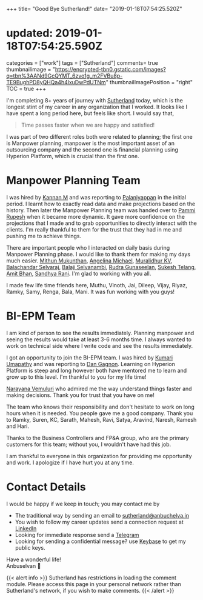 +++
title= "Good Bye Sutherland!"
date= "2019-01-18T07:54:25.520Z"
# updated: 2019-01-18T07:54:25.590Z
categories = ["work"]
tags = ["Sutherland"]
comments= true
thumbnailimage = "https://encrypted-tbn0.gstatic.com/images?q=tbn%3AANd9GcQYMT_6zvo1g_m2FVBu8p-TE9BughPD8yQHQa4h4lxuDwPdUTNm"
thumbnailImagePosition = "right"
TOC = true
+++

I'm completing 8+ years of journey with [Sutherland](https://www.linkedin.com/company/sutherland-global-services) today, which is the longest stint of my career in any organization that I worked. It looks like I have spent a long period here, but feels like short. <!--more--> I would say that,


> Time passes faster when we are happy and satisfied!

I was part of two different roles both were related to planning; the first one is  Manpower planning, manpower is the most important asset of an outsourcing company and the second one is financial planning using Hyperion Platform, which is crucial than the first one.
<!-- toc -->
# Manpower Planning Team

I was hired by [Kannan M](https://www.linkedin.com/in/kannan-meenakshi-sundaram-56a16a1/) and was reporting to [Palaniyappan](https://www.linkedin.com/in/palaniyappan-subramanian-864a8816/) in the initial period.  I learnt how to exactly read data and make projections based on the history. Then later the Manpower Planning team was handed over to [Pammi Rupesh](https://www.linkedin.com/in/pammirupesh/) when it became more dynamic.  It gave more confidence on the projections that I made and to grab opportunities to directly interact with the clients. I'm really thankful to them for the trust that they had in me and pushing me to achieve things.  

There are important people who I interacted on daily basis during Manpower Planning phase. I would like to thank them for making my days much easier.   [Mithun Mukunthan](https://www.linkedin.com/in/mithun-mukundan-27839a1/), [Angelina Michael](https://www.linkedin.com/in/angelina-michael-3060044/), [Muralidhur KV](https://www.linkedin.com/in/muralidhur-katrapati-79578a7/), [Balachandar Selvaraj](https://www.linkedin.com/in/balachandar-selvaraj-b31aa728/), [Balaji Selvanambi](https://www.linkedin.com/in/balajiselvanambi/), [Rudra Gunaseelan](https://www.linkedin.com/in/rudra-gunaseelan-a32415b/), [Sukesh Telang](https://www.linkedin.com/in/sukesh-telang-395a85108/), [Amit Bhan](https://www.linkedin.com/in/amit-bhan-729a9313/), [Sandhya Rani](https://www.linkedin.com/in/sandhya-rani-ss-4222148b/). I'm glad to working with you all.  

I made few life time friends here, Muthu, Vinoth, Jai, Dileep, Vijay, Riyaz, Ramky, Samy, Renga, Bala, Mani. It was fun working with you guys!  

# BI-EPM Team

I am kind of person to see the results immediately. Planning manpower and seeing the results would take at least 3-6 months time.  I always wanted to work on technical side where I write code and see the results immediately.  

I got an opportunity to join the BI-EPM team. I was hired by [Kumari Umapathy](https://www.linkedin.com/in/kumariumapathy/) and was reporting to [Dan Gagnon](https://www.linkedin.com/in/dan-gagnon-56b05249/). Learning on Hyperion Platform is steep and long however both have mentored me to learn and grow up to this level.  I'm thankful to you for my life time!  

[Narayana Vemuluri](https://www.linkedin.com/in/narayana-vemuluri-28302322) who admired me the way understand things faster and making decisions.  Thank you for trust that you have on me!  

The team who knows their responsibility and don't hesitate to work on long hours when it is needed. You people gave me a good company.  Thank you to Ramky, Suren, KC, Sarath, Mahesh, Ravi, Satya, Aravind, Naresh, Ramesh and Hari.  

Thanks to the Business Controllers and FP&A group, who are the primary customers for this team; without you, I wouldn't have had this job.  

I am thankful to everyone in this organization for providing me opportunity and work.  I apologize if I have hurt you at any time.  

# Contact Details
I would be happy if we keep in touch; you may contact me by 
* The traditional way by sending an email to sutherland@anbuchelva.in
* You wish to follow my career updates send a connection request at [LinkedIn](https://www.linkedin.com/in/anbuchelva)  
* Looking for immediate response send a [Telegram](https://t.me/anbuchelva)  
* Looking for sending a confidential message? use [Keybase](https://keybase.io/anbuchelva) to get my public keys.  

Have a wonderful life!  
Anbuselvan 🖖

{{< alert info >}} 
Sutherland has restrictions in loading the comment module. Please access this page in your personal network rather than Sutherland's network, if you wish to make comments. 
{{< /alert >}} 

